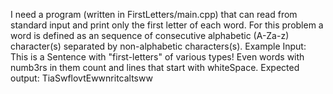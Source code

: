 I need a program (written in FirstLetters/main.cpp) that can read from standard input and print only the first letter of each word. For this problem a word is defined as an sequence of consecutive alphabetic (A-Za-z) character(s) separated by non-alphabetic characters(s).
Example Input:
This is a Sentence with "first-letters" of various types!
Even words with numb3rs in them count
  and lines that start with whiteSpace.
Expected output:
TiaSwflovtEwwnritcaltsww